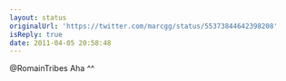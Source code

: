```yaml
---
layout: status
originalUrl: 'https://twitter.com/marcgg/status/55373844642398208'
isReply: true
date: 2011-04-05 20:58:48
---
```


@RomainTribes Aha ^^
